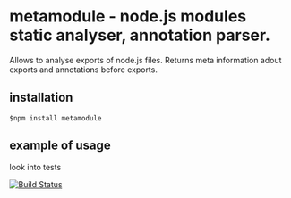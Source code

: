 # metamodule - node.js modules static analyser, annotation parser.

Allows to analyse exports of node.js files. Returns meta information adout exports and annotations before exports.

## installation

```
$npm install metamodule
```

## example of usage

look into tests

[![Build Status](https://secure.travis-ci.org/edjafarov/metamodule.png)](http://travis-ci.org/edjafarov/metamodule)
